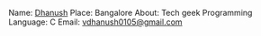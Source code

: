 Name: [Dhanush](https://github.com/Dhanush-05)
Place: Bangalore
About: Tech geek
Programming Language: C
Email: vdhanush0105@gmail.com
